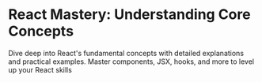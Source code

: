# React Mastery: Understanding Core Concepts
 Dive deep into React's fundamental concepts with detailed explanations and practical examples. Master components, JSX, hooks, and more to level up your React skills
